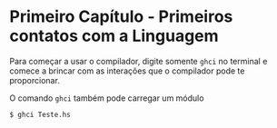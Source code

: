 # Primeiro Capítulo - Primeiros contatos com a Linguagem

Para começar a usar o compilador, digite somente `ghci` no terminal e comece a brincar com as interações que o compilador pode te proporcionar.

O comando `ghci` também pode carregar um módulo

```shell
$ ghci Teste.hs
```
